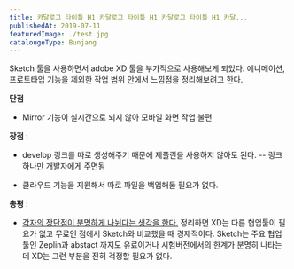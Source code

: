 ```yaml
---
title: 카달로그 타이틀 H1 카달로그 타이틀 H1 카달로그 타이틀 H1 카달...
publishedAt: 2019-07-11
featuredImage: ./test.jpg
catalougeType: Bunjang
---
```


Sketch 툴을 사용하면서 adobe XD 툴을 부가적으로 사용해보게 되었다.
에니메이션, 프로토타입 기능을 제외한 작업 범위 안에서 느낌점을 정리해보려고 한다.

**단점**

- Mirror 기능이 실시간으로 되지 않아 모바일 화면 작업 불편

**장점** :

- develop 링크를 따로 생성해주기 때문에 제플린을 사용하지 않아도 된다.
  -- 링크 하나만 개발자에게 주면됨

- 클라우드 기능을 지원해서 따로 파일을 백업해둘 필요가 없다.

**총평** :

- <u>각자의 장단점이 분명하게 나뉜다는 생각을 한다.</u>
  정리하면 XD는 다른 협업툴이 필요가 없고 무료인 점에서 Sketch와 비교했을 때 경제적이다.
  Sketch는 주요 협업툴인 Zeplin과 abstact 까지도 유료이거나 시험버전에서의 한계가 분명히 나타는데 XD는 그런 부분을 전혀 걱정할 필요가 없다.
